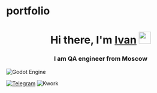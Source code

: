 # portfolio
<h1 align="center">Hi there, I'm <a href="" target="_blank">Ivan</a> 
<img src="https://github.com/blackcater/blackcater/raw/main/images/Hi.gif" height="32"/></h1>
<h3 align="center">I am QA engineer from Moscow</h3>


![Godot Engine](https://img.shields.io/badge/GODOT-%23FFFFFF.svg?style=for-the-badge&logo=godot-engine)

<a href="https://t.me/jeanivanyu">![Telegram](https://img.shields.io/badge/Telegram-2CA5E0?style=for-the-badge&logo=telegram&logoColor=white)</a>
![Kwork](https://www.google.com/imgres?imgurl=https%3A%2F%2Ftimeweb.com%2Fru%2Fcommunity%2Farticle%2F63%2F63d6dde8e4a9392641d7c64274c960b1.jpg&tbnid=8SNsL6e9t-6MXM&vet=12ahUKEwin8MDlh8GBAxUMqIsKHZClBQYQMygAegQIARBO..i&imgrefurl=https%3A%2F%2Ftimeweb.com%2Fru%2Fcommunity%2Farticles%2Fkak-zarabotat-na-kwork&docid=0SLsk89abmmdgM&w=950&h=450&q=kwork&ved=2ahUKEwin8MDlh8GBAxUMqIsKHZClBQYQMygAegQIARBO)
